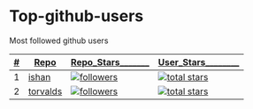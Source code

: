 # Top-github-users
Most followed github users

|<ins>#</ins>|  <ins>Repo</ins>  | <ins>Repo_Stars_______<ins> | <ins>User_Stars________<ins> |
|---|---|---|---|
| 1 | [ishan](https://github.com/ishandutta2007) | <a href="https://github.com/ishandutta2007?tab=followers"><img alt="followers" title="Follow me on Github" src="https://custom-icon-badges.herokuapp.com/github/followers/torvalds?color=236ad3&labelColor=1155ba&style=for-the-badge&logo=person-add&label=Follow&logoColor=white"/></a> | <a href="https://github.com/torvalds?tab=repositories&sort=stargazers"><img alt="total stars" title="Total stars on GitHub" src="https://custom-icon-badges.herokuapp.com/badge/dynamic/json?logo=star&color=55960c&labelColor=488207&label=Stars&style=for-the-badge&query=%24.stars&url=https://api.github-star-counter.workers.dev/user/torvalds"/></a> |
| 2 | [torvalds](https://github.com/torvalds) | <a href="https://github.com/torvalds?tab=followers"><img alt="followers" title="Follow me on Github" src="https://custom-icon-badges.herokuapp.com/github/followers/torvalds?color=236ad3&labelColor=1155ba&style=for-the-badge&logo=person-add&label=Follow&logoColor=white"/></a> | <a href="https://github.com/torvalds?tab=repositories&sort=stargazers"><img alt="total stars" title="Total stars on GitHub" src="https://custom-icon-badges.herokuapp.com/badge/dynamic/json?logo=star&color=55960c&labelColor=488207&label=Stars&style=for-the-badge&query=%24.stars&url=https://api.github-star-counter.workers.dev/user/torvalds"/></a> |
